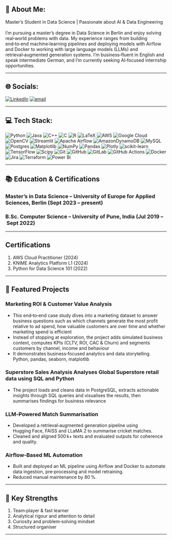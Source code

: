 ## 💫 About Me:
Master’s Student in Data Science | Passionate about AI & Data Engineering<br><br>
I’m pursuing a master’s degree in Data Science in Berlin and enjoy solving real‑world problems with data. My experience ranges from building end‑to‑end machine‑learning pipelines and deploying models with Airflow and Docker to working with large language models (LLMs) and retrieval‑augmented generation systems. I’m business‑fluent in English and speak intermediate German, and I’m currently seeking AI‑focused internship opportunities.

---
 
## 🌐 Socials:
[![LinkedIn](https://img.shields.io/badge/LinkedIn-%230077B5.svg?logo=linkedin&logoColor=white)](https://linkedin.com/in/https://www.linkedin.com/in/darshanr-c/) [![email](https://img.shields.io/badge/Email-D14836?logo=gmail&logoColor=white)](mailto:darshanrc.work@gmail.com) 

---

## 💻 Tech Stack:
![Python](https://img.shields.io/badge/python-3670A0?style=for-the-badge&logo=python&logoColor=ffdd54) ![Java](https://img.shields.io/badge/java-%23ED8B00.svg?style=for-the-badge&logo=openjdk&logoColor=white) ![C++](https://img.shields.io/badge/c++-%2300599C.svg?style=for-the-badge&logo=c%2B%2B&logoColor=white) ![C](https://img.shields.io/badge/c-%2300599C.svg?style=for-the-badge&logo=c&logoColor=white) ![R](https://img.shields.io/badge/r-%23276DC3.svg?style=for-the-badge&logo=r&logoColor=white) ![LaTeX](https://img.shields.io/badge/latex-%23008080.svg?style=for-the-badge&logo=latex&logoColor=white) ![AWS](https://img.shields.io/badge/AWS-%23FF9900.svg?style=for-the-badge&logo=amazon-aws&logoColor=white) ![Google Cloud](https://img.shields.io/badge/GoogleCloud-%234285F4.svg?style=for-the-badge&logo=google-cloud&logoColor=white) ![OpenCV](https://img.shields.io/badge/opencv-%23white.svg?style=for-the-badge&logo=opencv&logoColor=white) ![Streamlit](https://img.shields.io/badge/Streamlit-%23FE4B4B.svg?style=for-the-badge&logo=streamlit&logoColor=white) ![Apache Airflow](https://img.shields.io/badge/Apache%20Airflow-017CEE?style=for-the-badge&logo=Apache%20Airflow&logoColor=white) ![AmazonDynamoDB](https://img.shields.io/badge/Amazon%20DynamoDB-4053D6?style=for-the-badge&logo=Amazon%20DynamoDB&logoColor=white) ![MySQL](https://img.shields.io/badge/mysql-4479A1.svg?style=for-the-badge&logo=mysql&logoColor=white) ![Postgres](https://img.shields.io/badge/postgres-%23316192.svg?style=for-the-badge&logo=postgresql&logoColor=white) ![Matplotlib](https://img.shields.io/badge/Matplotlib-%23ffffff.svg?style=for-the-badge&logo=Matplotlib&logoColor=black) ![NumPy](https://img.shields.io/badge/numpy-%23013243.svg?style=for-the-badge&logo=numpy&logoColor=white) ![Pandas](https://img.shields.io/badge/pandas-%23150458.svg?style=for-the-badge&logo=pandas&logoColor=white) ![Plotly](https://img.shields.io/badge/Plotly-%233F4F75.svg?style=for-the-badge&logo=plotly&logoColor=white) ![scikit-learn](https://img.shields.io/badge/scikit--learn-%23F7931E.svg?style=for-the-badge&logo=scikit-learn&logoColor=white) ![TensorFlow](https://img.shields.io/badge/TensorFlow-%23FF6F00.svg?style=for-the-badge&logo=TensorFlow&logoColor=white) ![Scipy](https://img.shields.io/badge/SciPy-%230C55A5.svg?style=for-the-badge&logo=scipy&logoColor=%white) ![Git](https://img.shields.io/badge/git-%23F05033.svg?style=for-the-badge&logo=git&logoColor=white) ![GitHub](https://img.shields.io/badge/github-%23121011.svg?style=for-the-badge&logo=github&logoColor=white) ![GitLab](https://img.shields.io/badge/gitlab-%23181717.svg?style=for-the-badge&logo=gitlab&logoColor=white) ![GitHub Actions](https://img.shields.io/badge/github%20actions-%232671E5.svg?style=for-the-badge&logo=githubactions&logoColor=white) ![Docker](https://img.shields.io/badge/docker-%230db7ed.svg?style=for-the-badge&logo=docker&logoColor=white) ![Jira](https://img.shields.io/badge/jira-%230A0FFF.svg?style=for-the-badge&logo=jira&logoColor=white) ![Terraform](https://img.shields.io/badge/terraform-%235835CC.svg?style=for-the-badge&logo=terraform&logoColor=white) ![Power Bi](https://img.shields.io/badge/power_bi-F2C811?style=for-the-badge&logo=powerbi&logoColor=black)

---

## 📚 Education & Certifications

### Master’s in Data Science – University of Europe for Applied Sciences, Berlin (Sept 2023 – present)
### B.Sc. Computer Science – University of Pune, India (Jul 2019 – Sept 2022)

---

## Certifications 

1. AWS Cloud Practitioner (2024)
2. KNIME Analytics Platform L1 (2024)
3. Python for Data Science 101 (2022)

---

## 🌱 Featured Projects

### Marketing ROI & Customer Value Analysis	
- This end‑to‑end case study dives into a marketing dataset to answer business questions such as which channels generate the most profit relative to ad spend, how valuable customers are over time and whether marketing spend is efficient
- Instead of stopping at exploration, the project adds simulated business context, computes KPIs (CLTV, ROI, CAC & Churn) and segments customers by channel, income and behaviour
- It demonstrates business‑focused analytics and data storytelling.	Python, pandas, seaborn, matplotlib

### Superstore Sales Analysis	Analyses Global Superstore retail data using SQL and Python
- The project loads and cleans data in PostgreSQL, extracts actionable insights through SQL queries and visualises the results, then summarises findings for business relevance

### LLM‑Powered Match Summarisation
- Developed a retrieval‑augmented generation pipeline using Hugging Face, FAISS and LLaMA 2 to summarise cricket matches.
- Cleaned and aligned 500 k+ texts and evaluated outputs for coherence and quality.

### Airflow‑Based ML Automation 
- Built and deployed an ML pipeline using Airflow and Docker to automate data ingestion, pre‑processing and model retraining.
- Reduced manual maintenance by 80 %.
---
## 🤝 Key Strengths
1. Team‑player & fast learner
2. Analytical rigour and attention to detail
3. Curiosity and problem‑solving mindset
4. Structured organiser
---
